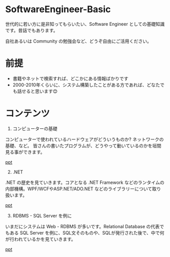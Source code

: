 # SoftwareEngineer-Basic
世代的に若い方に是非知ってもらいたい、Software Engineer としての基礎知識です。昔話でもあります。

自社あるいは Community の勉強会など、どうぞ自由にご活用ください。

# 前提
- 書籍やネットで検索すれば、どこかにある情報ばかりです
- 2000-2010年くらいに、システム構築したことがある方であれば、どなたでも話せると思います😊

# コンテンツ

1. コンピューターの基礎

コンピューターで使われているハードウェアがどういうものか?
ネットワークの基礎、など。
皆さんの書いたプログラムが、どうやって動いているのかを垣間見る事ができます。

[ppt](ppt/0.ComputerBasic.pptx)

2. .NET

.NET の歴史を見ていきます。コアとなる .NET Framework などのランタイムの内部機構。WPF/WCFやASP.NET/ADO.NET などのライブラリーについて取り扱います。

[ppt](ppt/1.NET.pptx)

3. RDBMS - SQL Server を例に

いまだにシステムは Web - RDBMS が多いです。Relational Database の代表でもある SQL Server を例に、SQL文そのものや、SQLが発行された後で、中で何が行われているかを見ていきます。

[ppt](ppt/2.SQLServer.pptx)